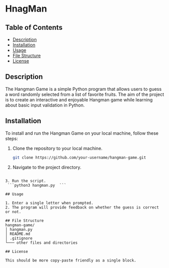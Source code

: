 # HnagMan

## Table of Contents
- [Description](#description)
- [Installation](#installation)
- [Usage](#usage)
- [File Structure](#file-structure)
- [License](#license)



## Description
The Hangman Game is a simple Python program that allows users to guess a word randomly selected from a list of favorite fruits. The aim of the project is to create an interactive and enjoyable Hangman game while learning about basic input validation in Python.

## Installation

To install and run the Hangman Game on your local machine, follow these steps:

1. Clone the repository to your local machine.
   ```bash
   git clone https://github.com/your-username/hangman-game.git

2. Navigate to the project directory.
  ```cd hangman-game

3. Run the script.
   ```python3 hangman.py  ```

## Usage

1. Enter a single letter when prompted.
2. The program will provide feedback on whether the guess is correct or not.

## File Structure
hangman-game/
│ hangman.py
│ README.md
│ .gitignore
└─── other files and directories

## License

This should be more copy-paste friendly as a single block.





